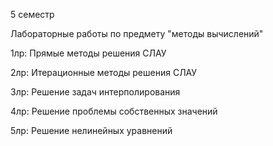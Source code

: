 5 семестр

Лабораторные работы по предмету "методы вычислений"

1лр: Прямые методы решения СЛАУ 

2лр: Итерационные методы решения СЛАУ

3лр: Решение задач интерполирования

4лр: Решение проблемы собственных значений

5лр: Решение нелинейных уравнений
